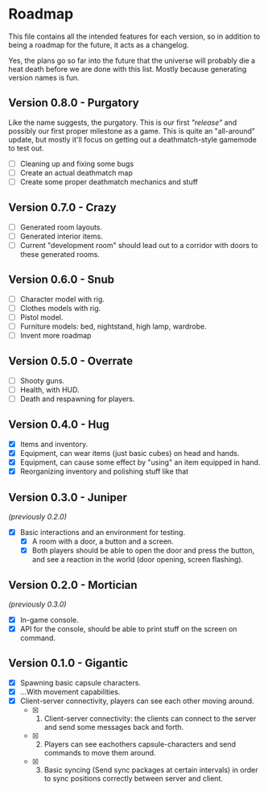 Roadmap
=======
This file contains all the intended features for each version, so in addition to being a roadmap for the future, it acts as a changelog.

Yes, the plans go so far into the future that the universe will probably die a heat death before we are done with this list. Mostly because generating version names is fun.

Version 0.8.0 - Purgatory
-------------------------
Like the name suggests, the purgatory. This is our first _"release"_ and possibly
our first proper milestone as a game. This is quite an "all-around" update, but
mostly it'll focus on getting out a deathmatch-style gamemode to test out.
- [ ] Cleaning up and fixing some bugs
- [ ] Create an actual deathmatch map
- [ ] Create some proper deathmatch mechanics and stuff

Version 0.7.0 - Crazy
---------------------
- [ ] Generated room layouts.
- [ ] Generated interior items.
- [ ] Current "development room" should lead out to a corridor with doors to these generated rooms.

Version 0.6.0 - Snub
--------------------
- [ ] Character model with rig.
- [ ] Clothes models with rig.
- [ ] Pistol model.
- [ ] Furniture models: bed, nightstand, high lamp, wardrobe.
- [ ] Invent more roadmap

Version 0.5.0 - Overrate
------------------------
- [ ] Shooty guns.
- [ ] Health, with HUD.
- [ ] Death and respawning for players.

Version 0.4.0 - Hug
-------------------
- [x] Items and inventory.
- [x] Equipment, can wear items (just basic cubes) on head and hands.
- [x] Equipment, can cause some effect by "using" an item equipped in hand.
- [x] Reorganizing inventory and polishing stuff like that

Version 0.3.0 - Juniper
-----------------------
_(previously 0.2.0)_
- [x] Basic interactions and an environment for testing.
  - [x] A room with a door, a button and a screen.
  - [x] Both players should be able to open the door and press the button, and see a reaction in the world (door opening, screen flashing).

Version 0.2.0 - Mortician
-------------------------
_(previously 0.3.0)_
- [x] In-game console.
- [x] API for the console, should be able to print stuff on the screen on command.

Version 0.1.0 - Gigantic
------------------------
- [x] Spawning basic capsule characters.
- [x] ...With movement capabilities.
- [x] Client-server connectivity, players can see each other moving around.
  - [x] 1. Client-server connectivity: the clients can connect to the server and send some messages back and forth.
  - [x] 2. Players can see eachothers capsule-characters and send commands to move them around.
  - [x] 3. Basic syncing (Send sync packages at certain intervals) in order to sync positions correctly between server and client.
